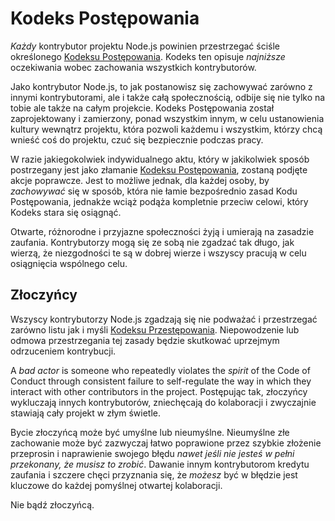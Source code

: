 # Kodeks Postępowania

*Każdy* kontrybutor projektu Node.js powinien przestrzegać ściśle określonego [Kodeksu Postępowania](https://github.com/nodejs/admin/blob/master/CODE_OF_CONDUCT.md). Kodeks ten opisuje *najniższe* oczekiwania wobec zachowania wszystkich kontrybutorów.

Jako kontrybutor Node.js, to jak postanowisz się zachowywać zarówno z innymi kontrybutorami, ale i także całą społecznością, odbije się nie tylko na tobie ale także na całym projekcie. Kodeks Postępowania został zaprojektowany i zamierzony, ponad wszystkim innym, w celu ustanowienia kultury wewnątrz projektu, która pozwoli każdemu i wszystkim, którzy chcą wnieść coś do projektu, czuć się bezpiecznie podczas pracy.

W razie jakiegokolwiek indywidualnego aktu, który w jakikolwiek sposób postrzegany jest jako złamanie [Kodeksu Postępowania](https://github.com/nodejs/admin/blob/master/CODE_OF_CONDUCT.md), zostaną podjęte akcje poprawcze. Jest to możliwe jednak, dla każdej osoby, by *zachowywać* się w sposób, która nie łamie bezpośrednio zasad Kodu Postępowania, jednakże wciąż podąża kompletnie przeciw celowi, który Kodeks stara się osiągnąć.

Otwarte, różnorodne i przyjazne społeczności żyją i umierają na zasadzie zaufania. Kontrybutorzy mogą się ze sobą nie zgadzać tak długo, jak wierzą, że niezgodności te są w dobrej wierze i wszyscy pracują w celu osiągnięcia wspólnego celu.

## Złoczyńcy

Wszyscy kontrybutorzy Node.js zgadzają się nie podważać i przestrzegać zarówno listu jak i myśli [Kodeksu Przestępowania](https://github.com/nodejs/admin/blob/master/CODE_OF_CONDUCT.md). Niepowodzenie lub odmowa przestrzegania tej zasady będzie skutkować uprzejmym odrzuceniem kontrybucji.

A *bad actor* is someone who repeatedly violates the *spirit* of the Code of Conduct through consistent failure to self-regulate the way in which they interact with other contributors in the project. Postępując tak, złoczyńcy wykluczają innych kontrybutorów, zniechęcają do kolaboracji i zwyczajnie stawiają cały projekt w złym świetle.

Bycie złoczyńcą może być umyślne lub nieumyślne. Nieumyślne złe zachowanie może być zazwyczaj łatwo poprawione przez szybkie złożenie przeprosin i naprawienie swojego błędu *nawet jeśli nie jesteś w pełni przekonany, że musisz to zrobić*. Dawanie innym kontrybutorom kredytu zaufania i szczere chęci przyznania się, że *możesz* być w błędzie jest kluczowe do każdej pomyślnej otwartej kolaboracji.

Nie bądź złoczyńcą.
